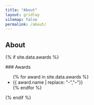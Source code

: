```yaml
---
title: "About"
layout: gridlay
sitemap: false
permalink: /about/
---
```


## About 

{% if site.data.awards %}
    <div class="jumbotron">
    ### Awards
    <ul>
    {% for award in site.data.awards %}
        <li> {{ award.name | replace: "-","&#8211;"}} </li>
    {% endfor %}
    </ul>
    </div>
{% endif %}
